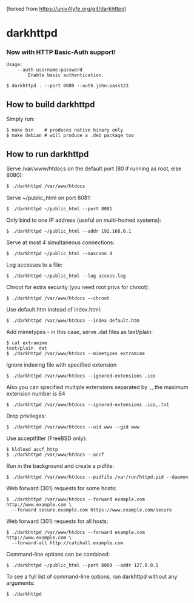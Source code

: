 (forked from https://unix4lyfe.org/git/darkhttpd)

# darkhttpd

### Now with HTTP Basic-Auth support!

```
Usage:
    --auth username:password
        Enable basic authentication.
```

```console
$ darkhttpd . --port 8080 --auth john:pass123
```

## How to build darkhttpd

Simply run:
```shell
$ make bin    # produces native binary only
$ make debian # will produce a .deb package too
```

## How to run darkhttpd

Serve /var/www/htdocs on the default port (80 if running as root, else 8080):
```sh
$ ./darkhttpd /var/www/htdocs
```

Serve ~/public_html on port 8081:
```
$ ./darkhttpd ~/public_html --port 8081
```

Only bind to one IP address (useful on multi-homed systems):
```
$ ./darkhttpd ~/public_html --addr 192.168.0.1
```

Serve at most 4 simultaneous connections:
```
$ ./darkhttpd ~/public_html --maxconn 4
```

Log accesses to a file:
```
$ ./darkhttpd ~/public_html --log access.log
```

Chroot for extra security (you need root privs for chroot):
```
$ ./darkhttpd /var/www/htdocs --chroot
```

Use default.htm instead of index.html:
```
$ ./darkhttpd /var/www/htdocs --index default.htm
```

Add mimetypes - in this case, serve .dat files as text/plain:
```
$ cat extramime
text/plain  dat
$ ./darkhttpd /var/www/htdocs --mimetypes extramime
```

Ignore indexing file with specified extension
```
$ ./darkhttpd /var/www/htdocs --ignored-extensions .ico
```

Also you can specified multiple extensions separated by `,`, the maximum extension number is 64
```
$ ./darkhttpd /var/www/htdocs --ignored-extensions .ico,.txt
```

Drop privileges:
```
$ ./darkhttpd /var/www/htdocs --uid www --gid www
```

Use acceptfilter (FreeBSD only):
```
$ kldload accf_http
$ ./darkhttpd /var/www/htdocs --accf
```

Run in the background and create a pidfile:
```
$ ./darkhttpd /var/www/htdocs --pidfile /var/run/httpd.pid --daemon
```

Web forward (301) requests for some hosts:
```
$ ./darkhttpd /var/www/htdocs --forward example.com http://www.example.com \
  --forward secure.example.com https://www.example.com/secure
```

Web forward (301) requests for all hosts:
```
$ ./darkhttpd /var/www/htdocs --forward example.com http://www.example.com \
  --forward-all http://catchall.example.com
```

Command-line options can be combined:
```
$ ./darkhttpd ~/public_html --port 8080 --addr 127.0.0.1
```

To see a full list of command-line options,
run darkhttpd without any arguments:
```
$ ./darkhttpd
```
